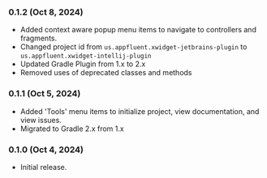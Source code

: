### 0.1.2 (Oct 8, 2024)

* Added context aware popup menu items to navigate to controllers and fragments. 
* Changed project id from `us.appfluent.xwidget-jetbrains-plugin` to `us.appfluent.xwidget-intellij-plugin`
* Updated Gradle Plugin from 1.x to 2.x
* Removed uses of deprecated classes and methods

### 0.1.1 (Oct 5, 2024)

* Added 'Tools' menu items to initialize project, view documentation, and view issues. 
* Migrated to Gradle 2.x from 1.x

### 0.1.0 (Oct 4, 2024)

* Initial release.